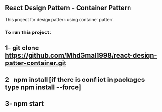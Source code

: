 ## React Design Pattern - Container Pattern

This project for design pattern using container pattern.

### To run this project : 
## 1- git clone https://github.com/MhdGmal1998/react-design-patter-container.git
## 2- npm install [if there is conflict in packages type npm install --force]
## 3- npm start 

